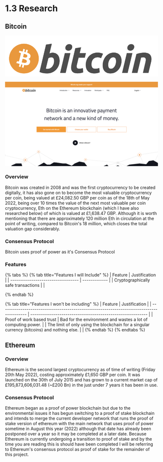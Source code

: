 # 1.3 Research

## Bitcoin

![](../../.gitbook/assets/image.png)

![](<../../.gitbook/assets/image (1).png>)

### Overview

Bitcoin was created in 2008 and was the first cryptocurrency to be created digitally, it has also gone on to become the most valuable cryptocurrency per coin, being valued at £24,082.50 GBP per coin as of the 18th of May 2022, being over 10 times the value of the next most valuable per coin cryptocurrency, Eth on the Ethereum blockchain (which I have also researched below) of which is valued at £1,638.47 GBP. Although it is worth mentioning that there are approximately 120 million Eth in circulation at the point of writing, compared to Bitcoin's 18 million, which closes the total valuation gap considerably.



### Consensus Protocol

Bitcoin uses proof of power as it's Consensus Protocol

### Features

{% tabs %}
{% tab title="Features I will Include" %}
| Feature                             | Justification |
| ----------------------------------- | ------------- |
| Cryptographically safe transactions |               |


{% endtab %}

{% tab title="Features I won't be including" %}
| Feature                                                                                     | Justification                                                |
| ------------------------------------------------------------------------------------------- | ------------------------------------------------------------ |
| Proof of work based trust                                                                   | Bad for the environment and wastes a lot of computing power. |
| The limit of only using the blockchain for a singular currency (bitcoins) and nothing else. |                                                              |
{% endtab %}
{% endtabs %}

## Ethereum



### Overview

Ethereum is the second largest cryptocurrency as of time of writing (Friday 20th May 2022), costing approximately £1,650 GBP per coin. It was launched on the 30th of July 2015 and has grown to a current market cap of £195,873,606,031.48 (\~£200 Bn) in the just under 7 years it has been in use.

### Consensus Protocol

Ethereum began as a proof of power blockchain but due to the environmental issues it has begun switching to a proof of stake blockchain and intends to merge the current developer network that runs the proof of stake version of ethereum with the main network that uses proof of power sometime in August this year (2022) although that date has already been postponed over a year so it may be completed at a later date. Because Ethereum is currently undergoing a transition to proof of stake and by the time you are reading this is should have been completed I will be referring to Ethereum's consensus protocol as proof of stake for the remainder of this project.
